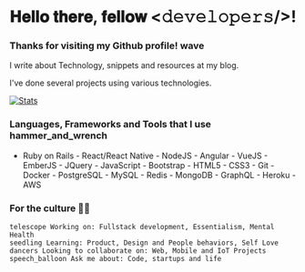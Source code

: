 
# 𝐇𝐞𝐥𝐥𝐨 𝐭𝐡𝐞𝐫𝐞, 𝐟𝐞𝐥𝐥𝐨𝐰 <𝚍𝚎𝚟𝚎𝚕𝚘𝚙𝚎𝚛𝚜/>!

### Thanks for visiting my Github profile! wave

I write about Technology, snippets and resources at my blog.

I've done several projects using various technologies.

[![Stats](https://github-readme-streak-stats.herokuapp.com?user=igoracportela&theme=dark)](#)

### Languages, Frameworks and Tools that I use hammer_and_wrench
- Ruby on Rails - React/React Native - NodeJS - Angular - VueJS - EmberJS - JQuery - JavaScript - Bootstrap - HTML5 - CSS3 - Git - Docker - PostgreSQL - MySQL - Redis - MongoDB - GraphQL - Heroku - AWS

### For the culture 💪🏽

    telescope Working on: Fullstack development, Essentialism, Mental Health
    seedling Learning: Product, Design and People behaviors, Self Love
    dancers Looking to collaborate on: Web, Mobile and IoT Projects
    speech_balloon Ask me about: Code, startups and life
    


